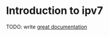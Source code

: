 # Introduction to ipv7

TODO: write [great documentation](http://jacobian.org/writing/what-to-write/)
